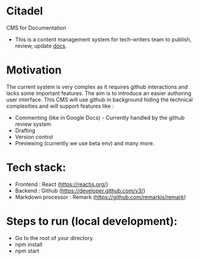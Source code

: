 # Citadel
CMS for Documentation

- This is a content management system for tech-writers team to publish, review, update [docs](https://razorpay.com/docs/).

# Motivation
The current system is very complex as it requires github interactions and lacks some important features. The aim is to introduce an easier authoring user interface. This CMS will use github in background hiding the technical complexities and will support features like :
  - Commenting (like in Google Docs) - Currently handled by the github review system
  - Drafting 
  - Version control
  - Previewing (currently we use beta env)
  and many more.
  
# Tech stack: 
  - Frontend : React (https://reactjs.org/)
  - Backend : Github (https://developer.github.com/v3/)
  - Markdown processor : Remark (https://github.com/remarkjs/remark)

# Steps to run (local development):
- Go to the root of your directory.
- npm install
- npm start




